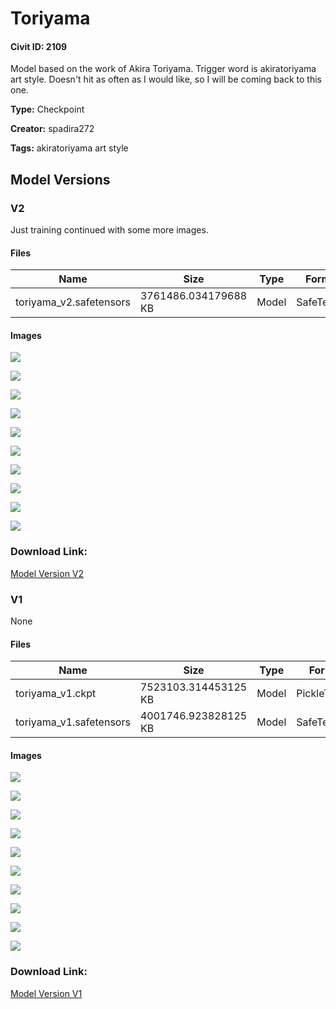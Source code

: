 # Toriyama

#### Civit ID: 2109

<p>Model based on the work of Akira Toriyama. Trigger word is akiratoriyama art style. Doesn't hit as often as I would like, so I will be coming back to this one.</p>

**Type:** Checkpoint

**Creator:** spadira272

**Tags:** akiratoriyama art style

## Model Versions

### V2

<p>Just training continued with some more images.</p>

#### Files

| Name | Size | Type | Format | Download Url | AutoV1 | AutoV2 | SHA256 | CRC32 | BLAKE3 |
| --- | --- | --- | --- | --- | --- | --- | --- | --- | --- |
| toriyama_v2.safetensors | 3761486.034179688 KB | Model | SafeTensor | https://civitai.com/api/download/models/4747 | 5BCE11CA | E55A577E26 | E55A577E261B402A5FD30B9835133BD7A3B27BB4C3C5C3BC6D198170D64224C8 | 260FD6CB | FCB3E8A7F4401B11B341A2938DD977DF5A3BA51686819D9ACBCA11255043C422 |

#### Images

<p><img src="https://image.civitai.com/xG1nkqKTMzGDvpLrqFT7WA/40dd5a12-4f78-48ff-df37-683e4a999000/width=450/33809.jpeg" /></p>

<p><img src="https://image.civitai.com/xG1nkqKTMzGDvpLrqFT7WA/86b4e7c2-bad5-4664-c2d2-850598777400/width=450/33808.jpeg" /></p>

<p><img src="https://image.civitai.com/xG1nkqKTMzGDvpLrqFT7WA/df95fd09-c3d6-4755-a893-16c6b67aa000/width=450/33807.jpeg" /></p>

<p><img src="https://image.civitai.com/xG1nkqKTMzGDvpLrqFT7WA/b8599f6c-d57d-4630-5687-99492575d800/width=450/33806.jpeg" /></p>

<p><img src="https://image.civitai.com/xG1nkqKTMzGDvpLrqFT7WA/0ec089d9-3d18-4902-a08b-a8cfe28b9000/width=450/33805.jpeg" /></p>

<p><img src="https://image.civitai.com/xG1nkqKTMzGDvpLrqFT7WA/9b161743-360c-4337-b92c-af2cd727c200/width=450/33804.jpeg" /></p>

<p><img src="https://image.civitai.com/xG1nkqKTMzGDvpLrqFT7WA/4b0839ce-7f8f-4926-a8f8-7c490b7f5500/width=450/33803.jpeg" /></p>

<p><img src="https://image.civitai.com/xG1nkqKTMzGDvpLrqFT7WA/c249bc6a-38bc-4f35-8d73-6f956df81000/width=450/33802.jpeg" /></p>

<p><img src="https://image.civitai.com/xG1nkqKTMzGDvpLrqFT7WA/da3b6f3e-0007-42e7-7340-1e985cf25500/width=450/33801.jpeg" /></p>

<p><img src="https://image.civitai.com/xG1nkqKTMzGDvpLrqFT7WA/896e0db5-4124-4b01-8191-d1a5e8b86400/width=450/33800.jpeg" /></p>

### Download Link:

[Model Version V2](https://civitai.com/api/download/models/4747)

### V1

None

#### Files

| Name | Size | Type | Format | Download Url | AutoV1 | AutoV2 | SHA256 | CRC32 | BLAKE3 |
| --- | --- | --- | --- | --- | --- | --- | --- | --- | --- |
| toriyama_v1.ckpt | 7523103.314453125 KB | Model | PickleTensor | https://civitai.com/api/download/models/2257?type=Model&format=PickleTensor&size=full&fp=fp16 | 81B48E41 | 33C84ED0B3 | 33C84ED0B3B67E2F2704107C76BDC158FAB2F6A062BE9464131F5D96F05C6206 | 0E859AA7 | EBD3DE174E8A730E6B1BAE275258CD71C08C4DBF5DC07E29FCFEDB3158103AC7 |
| toriyama_v1.safetensors | 4001746.923828125 KB | Model | SafeTensor | https://civitai.com/api/download/models/2257 | 2912B71B | 76D1BD9D18 | 76D1BD9D18E9D44CD20C1AA3395C9D539F942BE01B1A47E1717A8A05FD482F6F | 8E9FCBC6 | A0846EEC2C06FC45E5813166B662E7AE5AE9199EA6CF43213079DA32EE2BBDB1 |

#### Images

<p><img src="https://image.civitai.com/xG1nkqKTMzGDvpLrqFT7WA/9784bd20-e188-4056-ca0c-793f5f1c8e00/width=450/17221.jpeg" /></p>

<p><img src="https://image.civitai.com/xG1nkqKTMzGDvpLrqFT7WA/8be126f7-da14-41da-36f5-b5718d1e1100/width=450/17240.jpeg" /></p>

<p><img src="https://image.civitai.com/xG1nkqKTMzGDvpLrqFT7WA/76922fc0-c00d-4ede-d5e0-e6c2353b6e00/width=450/17239.jpeg" /></p>

<p><img src="https://image.civitai.com/xG1nkqKTMzGDvpLrqFT7WA/985e55ea-cb91-4c98-2cba-b183e3501c00/width=450/17238.jpeg" /></p>

<p><img src="https://image.civitai.com/xG1nkqKTMzGDvpLrqFT7WA/3ed81279-8614-416e-e29e-34c163667900/width=450/17237.jpeg" /></p>

<p><img src="https://image.civitai.com/xG1nkqKTMzGDvpLrqFT7WA/0dd18a78-a14d-4826-bbd9-7954e7174e00/width=450/17236.jpeg" /></p>

<p><img src="https://image.civitai.com/xG1nkqKTMzGDvpLrqFT7WA/6711e2c7-7424-456a-5271-4458c80e9c00/width=450/17235.jpeg" /></p>

<p><img src="https://image.civitai.com/xG1nkqKTMzGDvpLrqFT7WA/3bd9262d-6eaa-4652-65ce-2844aeee6200/width=450/17234.jpeg" /></p>

<p><img src="https://image.civitai.com/xG1nkqKTMzGDvpLrqFT7WA/bfd52a80-66bb-4676-134b-1d865246f200/width=450/17233.jpeg" /></p>

<p><img src="https://image.civitai.com/xG1nkqKTMzGDvpLrqFT7WA/b3514b1a-a50c-4645-daec-39d0e516d100/width=450/17232.jpeg" /></p>

### Download Link:

[Model Version V1](https://civitai.com/api/download/models/2257)

